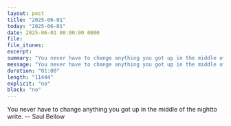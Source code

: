 ```yaml
---
layout: post
title: "2025-06-01"
today: "2025-06-01"
date: 2025-06-01 00:00:00 0000
file:
file_itunes:
excerpt:
summary: "You never have to change anything you got up in the middle of the nightto write. -- Saul Bellow"
message: "You never have to change anything you got up in the middle of the nightto write. -- Saul Bellow"
duration: "01:00"
length: "11444"
explicit: "no"
block: "no"
---
```

You never have to change anything you got up in the middle of the nightto write. -- Saul Bellow

